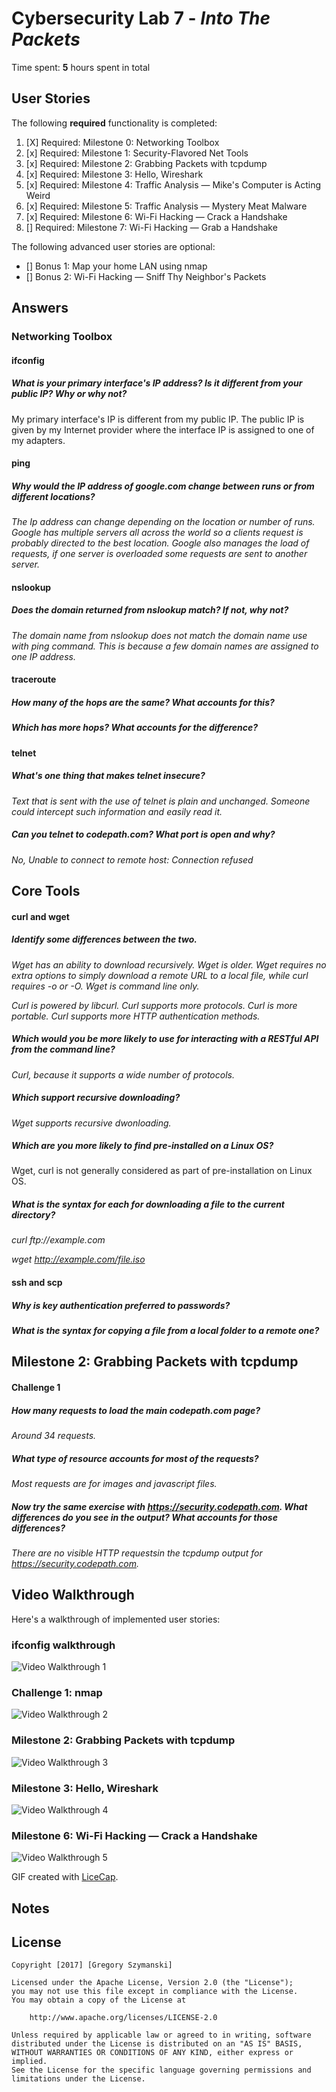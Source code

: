 # Cybersecurity Lab 7 - *Into The Packets* 

Time spent: **5** hours spent in total 

## User Stories

The following **required** functionality is completed:

1. [X]  Required: Milestone 0: Networking Toolbox 
2. [x]  Required: Milestone 1: Security-Flavored Net Tools
3. [x]  Required: Milestone 2: Grabbing Packets with tcpdump
4. [x]  Required: Milestone 3: Hello, Wireshark
5. [x]  Required: Milestone 4: Traffic Analysis — Mike's Computer is Acting Weird 
6. [x]  Required: Milestone 5: Traffic Analysis — Mystery Meat Malware
7. [x]  Required: Milestone 6: Wi-Fi Hacking — Crack a Handshake
8. []  Required: Milestone 7: Wi-Fi Hacking — Grab a Handshake

The following advanced user stories are optional:

* []  Bonus 1: Map your home LAN using nmap 
* []  Bonus 2: Wi-Fi Hacking — Sniff Thy Neighbor's Packets

## Answers

### Networking Toolbox

#### ifconfig

##### What is your primary interface's IP address? Is it different from your public IP? Why or why not?

My primary interface's IP is different from my public IP. The public IP is given by my Internet provider where the interface IP is assigned to one of my adapters. 

#### ping

##### Why would the IP address of google.com change between runs or from different locations?

_The Ip address can change depending on the location or number of runs. Google has multiple servers all across the world so a clients request is probably directed to the best location. Google also manages the load of requests, if one server is overloaded some requests are sent to another server._ 

#### nslookup 

##### Does the domain returned from nslookup match? If not, why not?

_The domain name from nslookup does not match the domain name use with ping command. This is because a few domain names are assigned to one IP address._ 

#### traceroute 

##### How many of the hops are the same? What accounts for this?

##### Which has more hops? What accounts for the difference?

#### telnet

##### What's one thing that makes telnet insecure?

_Text that is sent with the use of telnet is plain and unchanged. Someone could intercept such information and easily read it._ 

##### Can you telnet to codepath.com? What port is open and why?

_No, Unable to connect to remote host: Connection refused_ 

## Core Tools

#### curl and wget

##### Identify some differences between the two.

_Wget has an ability to download recursively._
_Wget is older._
_Wget requires no extra options to simply download a remote URL to a local file, while curl requires -o or -O._
_Wget is command line only._

_Curl is powered by libcurl._
_Curl supports more protocols._
_Curl is more portable._
_Curl supports more HTTP authentication methods._

##### Which would you be more likely to use for interacting with a RESTful API from the command line?

_Curl, because it supports a wide number of protocols._ 

##### Which support recursive downloading?

_Wget supports recursive dwonloading._

##### Which are you more likely to find pre-installed on a Linux OS?

Wget, curl is not generally considered as part of pre-installation on Linux OS. 

##### What is the syntax for each for downloading a file to the current directory?

_curl ftp://example.com_

_wget http://example.com/file.iso_

#### ssh and scp

##### Why is key authentication preferred to passwords?

##### What is the syntax for copying a file from a local folder to a remote one?

## Milestone 2: Grabbing Packets with tcpdump

#### Challenge 1

##### How many requests to load the main codepath.com page?

_Around 34 requests._ 

##### What type of resource accounts for most of the requests?

_Most requests are for images and javascript files._

##### Now try the same exercise with https://security.codepath.com. What differences do you see in the output? What accounts for those differences?

_There are no visible HTTP requestsin the tcpdump output for https://security.codepath.com._







## Video Walkthrough

Here's a walkthrough of implemented user stories:

### ifconfig walkthrough 

<img src='walk9_lab.gif' title='Video Walkthrough 1' width='' alt='Video Walkthrough 1' />

### Challenge 1: nmap

<img src='walk9_lab2.gif' title='Video Walkthrough 2' width='' alt='Video Walkthrough 2' />

### Milestone 2: Grabbing Packets with tcpdump

<img src='walk9_lab3.gif' title='Video Walkthrough 3' width='' alt='Video Walkthrough 3' />

### Milestone 3: Hello, Wireshark

<img src='walk9_lab4.gif' title='Video Walkthrough 4' width='' alt='Video Walkthrough 4' />

###  Milestone 6: Wi-Fi Hacking — Crack a Handshake

<img src='walk9_lab5.gif' title='Video Walkthrough 5' width='' alt='Video Walkthrough 5' />

GIF created with [LiceCap](http://www.cockos.com/licecap/).

## Notes


## License

    Copyright [2017] [Gregory Szymanski]

    Licensed under the Apache License, Version 2.0 (the "License");
    you may not use this file except in compliance with the License.
    You may obtain a copy of the License at

        http://www.apache.org/licenses/LICENSE-2.0

    Unless required by applicable law or agreed to in writing, software
    distributed under the License is distributed on an "AS IS" BASIS,
    WITHOUT WARRANTIES OR CONDITIONS OF ANY KIND, either express or implied.
    See the License for the specific language governing permissions and
    limitations under the License.
